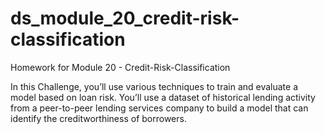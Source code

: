 # ds_module_20_credit-risk-classification
Homework for Module 20 - Credit-Risk-Classification

In this Challenge, you’ll use various techniques to train and evaluate a model based on loan risk. You’ll use a dataset of historical lending activity from a peer-to-peer lending services company to build a model that can identify the creditworthiness of borrowers.
